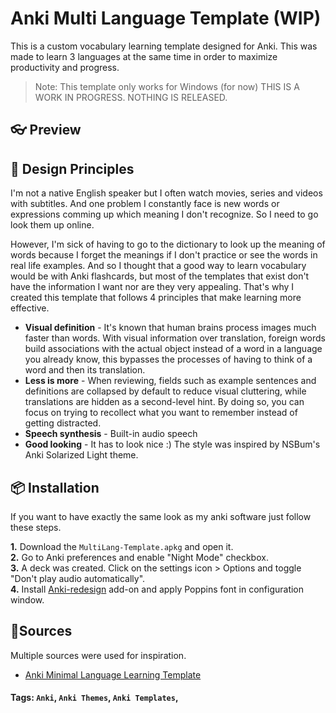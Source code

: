 # Anki Multi Language Template (WIP)
This is a custom vocabulary learning template designed for Anki. This was made to learn 3 languages at the same time in order to maximize productivity and progress.

> Note: This template only works for Windows (for now)
> THIS IS A WORK IN PROGRESS. NOTHING IS RELEASED.

## 👓 Preview

## 🎨 Design Principles

I'm not a native English speaker but I often watch movies, series and videos with subtitles. And one problem I constantly face is new words or expressions comming up which meaning I don't recognize. So I need to go look them up online.

However, I'm sick of having to go to the dictionary to look up the meaning of words because I forget the meanings if I don't practice or see the words in real life examples. And so I thought that a good way to learn vocabulary would be with Anki flashcards, but most of the templates that exist don't have the information I want nor are they very appealing. That's why I created this template that follows 4 principles that make learning more effective.

- **Visual definition** - It's known that human brains process images much faster than words. With visual information over translation, foreign words build associations with the actual object instead of a word in a language you already know, this bypasses the processes of having to think of a word and then its translation.
- **Less is more** - When reviewing, fields such as example sentences and definitions are collapsed by default to reduce visual cluttering, while translations are hidden as a second-level hint. By doing so, you can focus on trying to recollect what you want to remember instead of getting distracted.
- **Speech synthesis** - Built-in audio speech
- **Good looking** - It has to look nice :) The style was inspired by NSBum's Anki Solarized Light theme.

## 📦 Installation

If you want to have exactly the same look as my anki software just follow these steps.

**1.** Download the `MultiLang-Template.apkg` and open it.  
**2.** Go to Anki preferences and enable "Night Mode" checkbox.  
**3.** A deck was created. Click on the settings icon > Options and toggle "Don't play audio automatically".  
**4.** Install [Anki-redesign](https://ankiweb.net/shared/info/308574457) add-on and apply Poppins font in configuration window.

## 🔗Sources
Multiple sources were used for inspiration.
- [Anki Minimal Language Learning Template](https://github.com/chaosarium/anki-minimal-language-learning-template)

#### Tags: `Anki`, `Anki Themes`, `Anki Templates`,
